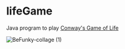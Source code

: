 # lifeGame
Java program to play [Conway's Game of Life](https://en.wikipedia.org/wiki/Conway%27s_Game_of_Life)

![BeFunky-collage (1)](https://user-images.githubusercontent.com/19597283/70262813-0289ae00-1763-11ea-987b-540215ee196a.jpg)





